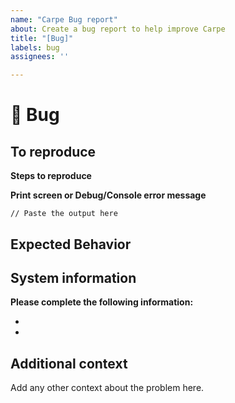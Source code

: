 ```yaml
---
name: "Carpe Bug report"
about: Create a bug report to help improve Carpe
title: "[Bug]"
labels: bug
assignees: ''

---
```


# 🐛 Bug

<!-- A clear and concise description of what the bug is. -->

## To reproduce

**Steps to reproduce**


**Print screen or Debug/Console error message**
```
// Paste the output here
```

## Expected Behavior

<!-- A clear and concise description of what you expected to happen. -->

## System information

**Please complete the following information:**
- <!-- Carpe Version -->
- <!-- Computer OS -->

## Additional context

Add any other context about the problem here.
